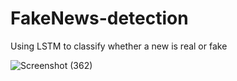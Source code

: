 # FakeNews-detection

Using LSTM to classify whether a new is real or fake

![Screenshot (362)](https://user-images.githubusercontent.com/107457149/210597778-7e4beae9-8417-482a-afde-955c7b4282de.png)
